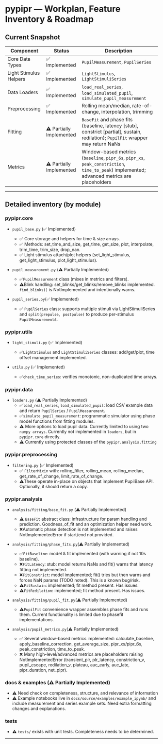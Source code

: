 # pypipr — Workplan, Feature Inventory & Roadmap

## Current Snapshot

| Component              | Status                  | Description                                                                                                                                 |
| ---------------------- | ----------------------- | ------------------------------------------------------------------------------------------------------------------------------------------- |
| Core Data Types        | ✅ Implemented           | `PupilMeasurement`, `PupilSeries`                                                                                                           |
| Light Stimulus Helpers | ✅ Implemented           | `LightStimulus`, `LightStimuliSeries`                                                                                                       |
| Data Loaders           | ✅ Implemented           | `load_real_series`, `load_simulated_pupil`, `simulate_pupil_measurement`                                                                    |
| Preprocessing          | ✅ Implemented           | Rolling mean/median, rate-of-change, interpolation, trimming                                                                                |
| Fitting                | ⚠️ Partially Implemented | `BaseFit` and phase fits (baseline, latency [stub], constrict [partial], sustain, redilation); `PupilFit` wrapper may return NaNs           |
| Metrics                | ⚠️ Partially Implemented | Window-based metrics (`baseline`, `pipr_6s`, `pipr_xs`, `peak_constriction`, `time_to_peak`) implemented; advanced metrics are placeholders |
---
## Detailed inventory (by module)

### pypipr.core
- `pupil_base.py` (✅ Implemented)  
	- ✅ Core storage and helpers for time & size arrays.
	- ✅ Methods: set_time_and_size, get_time, get_size, plot, interpolate, trim_time, trim_size, drop_nan.
	- ✅ Light stimulus attach/plot helpers (set_light_stimulus, get_light_stimulus, plot_light_stimulus).

- `pupil_measurement.py` (⚠️ Partially Implemented)
	- ✅`PupilMeasurement` class (mixes in metrics and filters).
	- ⚠️Blink handling: set_blinks/get_blinks/remove_blinks implemented. `find_blinks()` is NotImplemented and intentionally warns.

- `pupil_series.py`(✅ Implemented)  
	- ✅ `PupilSeries` class: supports multiple stimuli via LightStimuliSeries and `split(prepulse, postpulse)` to produce per-stimulus `PupilMeasurement`s.

### pypipr.utils
- `light_stimuli.py` (✅ Implemented)
	- ✅`LightStimulus` and `LightStimuliSeries` classes: add/get/plot, time offset management implemented.

- `utils.py` (✅ Implemented)  
	- ✅`check_time_series`: verifies monotonic, non-duplicated time arrays.

### pypipr.data
- `loaders.py` (⚠️ Partially Implemented)
	- ✅`load_real_series`, `load_simulated_pupil`: load CSV example data and return `PupilSeries` / `PupilMeasurement`.
	- ✅`simulate_pupil_measurement`: programmatic simulator using phase model functions from fitting modules.
	- ⚠️ More options to load pupil data. Currently limited to using two `numpy arrays`. Currently not implemented in `loaders`, but in `pypipr.core` directly.
	- ⚠️ Currently using protected classes of the `pypipr.analysis.fitting`

### pypipr.preprocessing
- `filtering.py` (✅ Implemented)  
	- ✅ `FilterMixin` with: rolling_filter, rolling_mean, rolling_median, get_rate_of_change, limit_rate_of_change.
    - ⚠️These operate in-place on objects that implement PupilBase API. Optionally, it should return a copy.

### pypipr.analysis
- `analysis/fitting/base_fit.py` (⚠️ Partially Implemented)
	- ⚠️ `BaseFit` abstract class: infrastructure for param handling and prediction. Goodness_of_fit and an optimization helper need work.
	- ❌Automatic phase detection is not implemented and raises NotImplementedError if start/end not provided.

- `analysis/fitting/phase_fits.py`(⚠️ Partially Implemented)
	- ✅`FitBaseline`: model & fit implemented (with warning if not 10s baseline).
	- ❌`FitLatency`: stub: model returns NaNs and fit() warns that latency fitting not implemented.
	- ❌`FitConstrict`: model implemented; fit() tries but then warns and forces NaN params (TODO noted). This is a known bug/risk.
	- ⚠️`FitSustain`: implemented; fit method present. Has issues.
	- ⚠️`FitRedilation`: implemented; fit method present. Has issues.

- `analysis/fitting/pupil_fit.py`(⚠️ Partially Implemented)
	- ⚠️`PupilFit` convenience wrapper assembles phase fits and runs them. Current functionality is limited due to phasefit implementations.

- `analysis/pupil_metrics.py`(⚠️ Partially Implemented)
	- ✅ Several window-based metrics implemented: calculate_baseline, apply_baseline_correction, get_average_size, pipr_xs/pipr_6s, peak_constriction, time_to_peak.
	- ❌ Many high-level/advanced metrics are placeholders raising NotImplementedError (transient_plr, plr_latency, constriction_v, pupil_escape, redilation_v, plateau, auc_early, auc_late, pipr_duration, net_pipr).

### docs & examples (⚠️ Partially Implemented)
- ⚠️ Need check on completeness, structure, and relevance of information 
- ⚠️ Example notebooks live in `docs/source/examples/example_ipynb/` and include measurement and series example sets. Need extra formatting changes and explanations.

### tests
- ⚠️ `tests/` exists with unit tests. Completeness needs to be determined.

---

